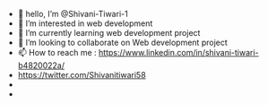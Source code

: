 - 👋 hello, I’m @Shivani-Tiwari-1
- 👀 I’m interested in web development
- 🌱 I’m currently learning web development project
- 💞️ I’m looking to collaborate on Web development project
- 📫 How to reach me : https://www.linkedin.com/in/shivani-tiwari-b4820022a/
- https://twitter.com/Shivanitiwari58
- 
- 
